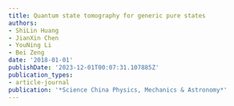 ```yaml
---
title: Quantum state tomography for generic pure states
authors:
- ShiLin Huang
- JianXin Chen
- YouNing Li
- Bei Zeng
date: '2018-01-01'
publishDate: '2023-12-01T00:07:31.107885Z'
publication_types:
- article-journal
publication: '*Science China Physics, Mechanics & Astronomy*'
---
```

